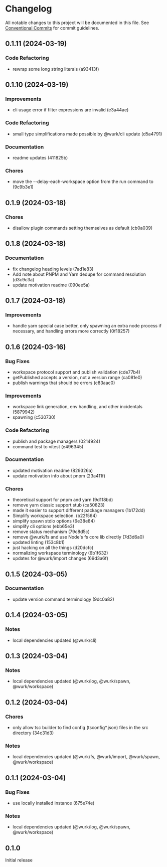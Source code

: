 # Changelog

All notable changes to this project will be documented in this file.
See [Conventional Commits](https://conventionalcommits.org) for commit guidelines.

## 0.1.11 (2024-03-19)

### Code Refactoring

- rewrap some long string literals (a93413f)

## 0.1.10 (2024-03-19)

### Improvements

- cli usage error if filter expressions are invalid (e3a44ae)

### Code Refactoring

- small type simplifications made possible by @wurk/cli update (d5a4791)

### Documentation

- readme updates (411825b)

### Chores

- move the --delay-each-workspace option from the run command to (9c9b3e1)

## 0.1.9 (2024-03-18)

### Chores

- disallow plugin commands setting themselves as default (cb0a039)

## 0.1.8 (2024-03-18)

### Documentation

- fix changelog heading levels (7ad1e83)
- Add note about PNPM and Yarn dedupe for command resolution (d3c9c3a)
- update motivation readme (090ee5a)

## 0.1.7 (2024-03-18)

### Improvements

- handle yarn special case better, only spawning an extra node process if necessary, and handling errors more correctly (0f18257)

## 0.1.6 (2024-03-16)

### Bug Fixes

- workspace protocol support and publish validation (cde77b4)
- getPublished accepts a version, not a version range (ca081e0)
- publish warnings that should be errors (c83aac0)

### Improvements

- workspace link generation, env handling, and other incidentals (5879942)
- spawning (c530730)

### Code Refactoring

- publish and package managers (0214924)
- command test to vitest (e496345)

### Documentation

- updated motivation readme (829326a)
- update motivation info about pnpm (23a411f)

### Chores

- theoretical support for pnpm and yarn (9d118bd)
- remove yarn classic support stub (ca50823)
- made it easier to support different package managers (1b172dd)
- Simplify workspace selection. (b22f564)
- simplify spawn stdio options (6e38e84)
- simplify cli options (ebb65e3)
- remove status mechanism (79c8d5c)
- remove @wurk/fs and use Node's fs core lib directly (7d3d6a0)
- updated linting (153c8b1)
- just hacking on all the things (d20dcfc)
- normalizing workspace terminology (6b1f632)
- updates for @wurk/import changes (69d3a6f)

## 0.1.5 (2024-03-05)

### Documentation

- update version command terminology (9dc0a82)

## 0.1.4 (2024-03-05)

### Notes

- local dependencies updated (@wurk/cli)

## 0.1.3 (2024-03-04)

### Notes

- local dependencies updated (@wurk/log, @wurk/spawn, @wurk/workspace)

## 0.1.2 (2024-03-04)

### Chores

- only allow tsc builder to find config (tsconfig&#42;.json) files in the src directory (34c31d3)

### Notes

- local dependencies updated (@wurk/fs, @wurk/import, @wurk/spawn, @wurk/workspace)

## 0.1.1 (2024-03-04)

### Bug Fixes

- use locally installed instance (675e74e)

### Notes

- local dependencies updated (@wurk/log, @wurk/spawn, @wurk/workspace)

## 0.1.0

Initial release
